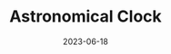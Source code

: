 ---
title: "Astronomical Clock"
excerpt: "A chronicle woven in ancient gears"
permalink: /voyage/prague/astronomical-clock
collection: prague
date: 2023-06-18
header:
  overlay_image: /prague/astronomical-clock-3v1.jpg
---